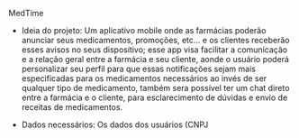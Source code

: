MedTime

- Ideia do projeto:
Um aplicativo mobile onde as farmácias poderão anunciar seus medicamentos, promoções, etc... e os clientes receberão esses avisos no seus dispositivo; esse app visa facilitar a comunicação e a relação geral entre a farmácia e seu cliente, aonde o usuário poderá personalizar seu perfil para que essas notificações sejam mais especificadas para os medicamentos necessários ao invés de ser qualquer tipo de medicamento, também sera possível ter um chat direto entre a farmácia e o cliente, para esclarecimento de dúvidas e envio de receitas de medicamentos.

- Dados necessários:
  Os dados dos usuários (CNPJ
